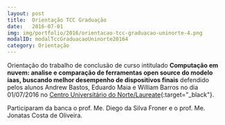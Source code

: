 ```yaml
---
layout: post
title:  Orientação TCC Graduação
date:   2016-07-01
img: img/portfolio/2016/orientacao-tcc-graduacao-uninorte-4.png
modalID: modalTccGraduacaoUninorte20164
category: Orientação
---
```


Orientação do trabalho de conclusão de curso intitulado **Computação em nuvem: analise e comparação de ferramentas open source do modelo iaas, buscando melhor desempenho de dispositivos finais** defendido pelos alunos Andrew Bastos, Eduardo Maia e William Barros no dia 01/07/2016 no [Centro Universitário do Norte/Laureate][uninorte-laureate]{:target="_black"}. 

Participaram da banca o prof. Me. Diego da Silva Froner e o prof. Me. Jonatas Costa de Oliveira. 

[uninorte-laureate]: https://www.uninorte.com.br/
